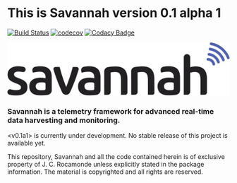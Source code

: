 This is Savannah version 0.1 alpha 1
====================================

[![Build Status](https://travis-ci.com/Rocamonde/savannah-framework.svg?token=mj7qmAwgUFUQspn2yVVx&branch=master)](https://travis-ci.com/Rocamonde/savannah-framework)
[![codecov](https://codecov.io/gh/Rocamonde/savannah-framework/branch/master/graph/badge.svg?token=JBt4LgqTrm)](https://codecov.io/gh/Rocamonde/savannah-framework)
[![Codacy Badge](https://api.codacy.com/project/badge/Grade/ee8c08a9ed8e4193b03a3e8837c55d1a)](https://www.codacy.com?utm_source=github.com&amp;utm_medium=referral&amp;utm_content=Rocamonde/savannah-framework&amp;utm_campaign=Badge_Grade)

![savannah-logo](https://github.com/Rocamonde/savannah-framework/blob/master/_logo.png)

### Savannah is a telemetry framework for advanced real-time data harvesting and monitoring. 

<v0.1a1> is currently under development. No stable release of this project is available yet.

This repository, Savannah and all the code contained herein is of exclusive property of J. C. Rocamonde unless explicitly stated in the package information. The material is copyrighted and all rights are reserved.


